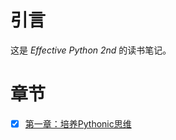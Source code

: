# 引言
这是 *Effective Python 2nd* 的读书笔记。

# 章节

 - [x] [第一章：培养Pythonic思维](https://helloai.blog.csdn.net/article/details/116672774)
 	
 
